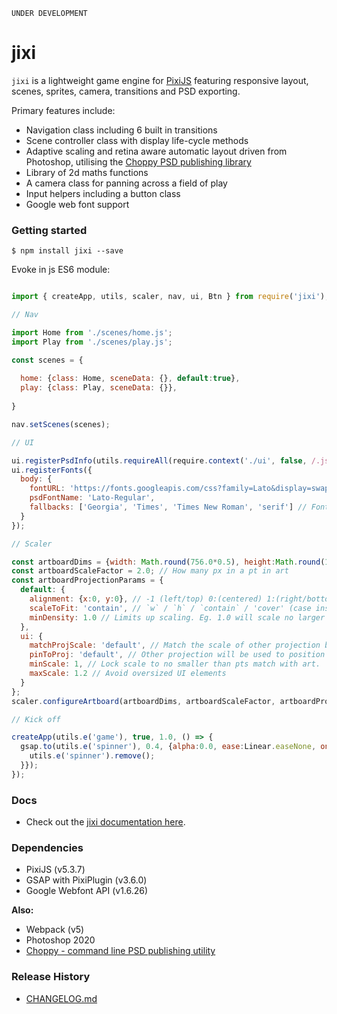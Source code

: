 
```
UNDER DEVELOPMENT
```
# jixi

`jixi` is a lightweight game engine for [PixiJS](https://www.pixijs.com/) featuring responsive layout, scenes, sprites, camera, transitions and PSD exporting.

Primary features include:

- Navigation class including 6 built in transitions
- Scene controller class with display life-cycle methods
- Adaptive scaling and retina aware automatic layout driven from Photoshop, utilising the [Choppy PSD publishing library](https://www.npmjs.com/package/choppy)
- Library of 2d maths functions
- A camera class for panning across a field of play 
- Input helpers including a button class 
- Google web font support

### Getting started 

```
$ npm install jixi --save
```

Evoke in js ES6 module:
```js

import { createApp, utils, scaler, nav, ui, Btn } from require('jixi');

// Nav

import Home from './scenes/home.js';
import Play from './scenes/play.js';

const scenes = {
  
  home: {class: Home, sceneData: {}, default:true}, 
  play: {class: Play, sceneData: {}},
  
}

nav.setScenes(scenes);

// UI 

ui.registerPsdInfo(utils.requireAll(require.context('./ui', false, /.json$/))); // Path to PSD data
ui.registerFonts({
  body: {
    fontURL: 'https://fonts.googleapis.com/css?family=Lato&display=swap', // Only accepts Google Fonts
    psdFontName: 'Lato-Regular', 
    fallbacks: ['Georgia', 'Times', 'Times New Roman', 'serif'] // Font family fallbacks
  }
});

// Scaler

const artboardDims = {width: Math.round(756.0*0.5), height:Math.round(1334.0*0.5)}; 
const artboardScaleFactor = 2.0; // How many px in a pt in art
const artboardProjectionParams = {
  default: {
    alignment: {x:0, y:0}, // -1 (left/top) 0:(centered) 1:(right/bottom) 
    scaleToFit: 'contain', // `w` / `h` / `contain` / 'cover' (case insensitive). 
    minDensity: 1.0 // Limits up scaling. Eg. 1.0 will scale no larger than SD on retina. 
  },
  ui: {
    matchProjScale: 'default', // Match the scale of other projection before applying own limits 
    pinToProj: 'default', // Other projection will be used to position 
    minScale: 1, // Lock scale to no smaller than pts match with art.
    maxScale: 1.2 // Avoid oversized UI elements
  }
};
scaler.configureArtboard(artboardDims, artboardScaleFactor, artboardProjectionParams);

// Kick off

createApp(utils.e('game'), true, 1.0, () => {  
  gsap.to(utils.e('spinner'), 0.4, {alpha:0.0, ease:Linear.easeNone, onComplete:function(){
    utils.e('spinner').remove();
  }});
});

```


### Docs

- Check out the [jixi documentation here](https://github.com/loksland/jixi/wiki).

### Dependencies

- PixiJS (v5.3.7)
- GSAP with PixiPlugin (v3.6.0)
- Google Webfont API (v1.6.26)

**Also:**
- Webpack (v5)
- Photoshop 2020
- [Choppy - command line PSD publishing utility](https://www.npmjs.com/package/choppy)

### Release History 

- [CHANGELOG.md](CHANGELOG.md)

